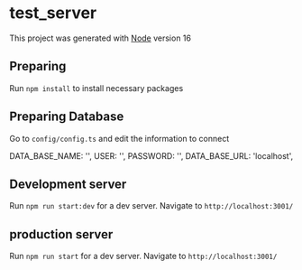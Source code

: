 # test_server

This project was generated with [Node](https://nodejs.org/es/) version 16

## Preparing

Run `npm install` to install necessary packages

## Preparing Database

Go to `config/config.ts` and edit the information to connect

DATA_BASE_NAME: '<database-name>',
USER: '<user-database>',
PASSWORD: '<password-database>',
DATA_BASE_URL: 'localhost',

## Development server

Run `npm run start:dev` for a dev server. Navigate to `http://localhost:3001/`

## production server

Run `npm run start` for a dev server. Navigate to `http://localhost:3001/`
